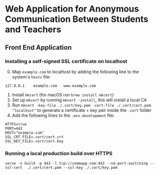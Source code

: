 # Web Application for Anonymous Communication Between Students and Teachers
## Front End Application

### Installing a self-signed SSL certificate on localhost

0. Map `example.com` to localhost by adding the following line to the system's `hosts` file:

```
127.0.0.1    example.com   www.example.com
```

1. Install `mkcert` (for macOS run `brew install mkcert`)
2. Set up `mkcert` by running `mkcert -install`, this will install a local CA
3. Run `mkcert -key-file ./.cert/key.pem -cert-file ./.cert/cert.pem "localhost"` to generate a certificate + key pair inside the `.cert` folder
4. Add the following lines to the `.env.development` file:

```
HTTPS=true
PORT=443
HOST="example.com"
SSL_CRT_FILE=.cert/cert.crt
SSL_KEY_FILE=.cert/cert.key
```

### Running a local production build over HTTPS

```
serve -s build -p 443 -l tcp://commapp.com:443 --no-port-switching --ssl-cert  ./.cert/cert.pem --ssl-key ./.cert/key.pem
````
